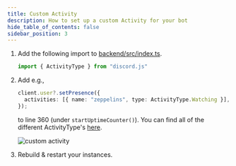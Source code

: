 ```yaml
---
title: Custom Activity
description: How to set up a custom Activity for your bot
hide_table_of_contents: false
sidebar_position: 3
---
```


1. Add the following import to [backend/src/index.ts](https://github.com/Dragory/ZeppelinBot/blob/master/backend/src/index.ts).
   ```ts
   import { ActivityType } from "discord.js"
   ```
2. Add e.g.,

   ```ts
   client.user?.setPresence({
     activities: [{ name: "zeppelins", type: ActivityType.Watching }],
   });
   ```

   to line 360 (under `startUptimeCounter()`). You can find all of the different ActivityType's [here](https://discord-api-types.dev/api/discord-api-types-v10/enum/ActivityType).

   ![custom activity](/img/guides/discord/custom_activity.png "Custom Activity")

3. Rebuild & restart your instances.
